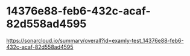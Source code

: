 # 14376e88-feb6-432c-acaf-82d558ad4595
https://sonarcloud.io/summary/overall?id=examly-test_14376e88-feb6-432c-acaf-82d558ad4595
